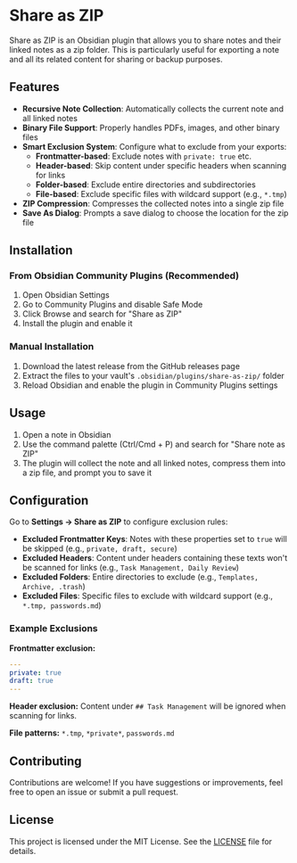 # Share as ZIP

Share as ZIP is an Obsidian plugin that allows you to share notes and their linked notes as a zip folder. This is particularly useful for exporting a note and all its related content for sharing or backup purposes.

## Features

- **Recursive Note Collection**: Automatically collects the current note and all linked notes
- **Binary File Support**: Properly handles PDFs, images, and other binary files
- **Smart Exclusion System**: Configure what to exclude from your exports:
  - **Frontmatter-based**: Exclude notes with `private: true` etc.
  - **Header-based**: Skip content under specific headers when scanning for links
  - **Folder-based**: Exclude entire directories and subdirectories
  - **File-based**: Exclude specific files with wildcard support (e.g., `*.tmp`)
- **ZIP Compression**: Compresses the collected notes into a single zip file
- **Save As Dialog**: Prompts a save dialog to choose the location for the zip file

## Installation

### From Obsidian Community Plugins (Recommended)

1. Open Obsidian Settings
2. Go to Community Plugins and disable Safe Mode
3. Click Browse and search for "Share as ZIP"
4. Install the plugin and enable it

### Manual Installation

1. Download the latest release from the GitHub releases page
2. Extract the files to your vault's `.obsidian/plugins/share-as-zip/` folder
3. Reload Obsidian and enable the plugin in Community Plugins settings

## Usage

1. Open a note in Obsidian
2. Use the command palette (Ctrl/Cmd + P) and search for "Share note as ZIP"
3. The plugin will collect the note and all linked notes, compress them into a zip file, and prompt you to save it

## Configuration

Go to **Settings → Share as ZIP** to configure exclusion rules:

- **Excluded Frontmatter Keys**: Notes with these properties set to `true` will be skipped (e.g., `private, draft, secure`)
- **Excluded Headers**: Content under headers containing these texts won't be scanned for links (e.g., `Task Management, Daily Review`)
- **Excluded Folders**: Entire directories to exclude (e.g., `Templates, Archive, .trash`)
- **Excluded Files**: Specific files to exclude with wildcard support (e.g., `*.tmp, passwords.md`)

### Example Exclusions

**Frontmatter exclusion:**
```yaml
---
private: true
draft: true
---
```

**Header exclusion:** Content under `## Task Management` will be ignored when scanning for links.

**File patterns:** `*.tmp`, `*private*`, `passwords.md`

## Contributing

Contributions are welcome! If you have suggestions or improvements, feel free to open an issue or submit a pull request.

## License

This project is licensed under the MIT License. See the [LICENSE](LICENSE) file for details.

